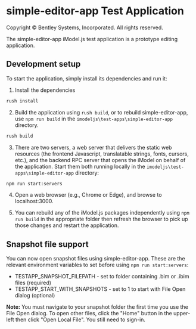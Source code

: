 ﻿# simple-editor-app Test Application

Copyright © Bentley Systems, Incorporated. All rights reserved.

The simple-editor-app iModel.js test application is a prototype editing application.

## Development setup

To start the application, simply install its dependencies and run it:

1. Install the dependencies

  ```sh
  rush install
  ```

2. Build the application using `rush build`, or to rebuild simple-editor-app, use `npm run build` in the `imodeljs\test-apps\simple-editor-app` directory.

  ```sh
  rush build
  ```

3. There are two servers, a web server that delivers the static web resources (the frontend Javascript, translatable strings, fonts, cursors, etc.), and the backend RPC server that opens the iModel on behalf of the application. Start them both running locally in the `imodeljs\test-apps\simple-editor-app` directory:

  ```sh
  npm run start:servers
  ```

4. Open a web browser (e.g., Chrome or Edge), and browse to localhost:3000.

5. You can rebuild any of the iModel.js packages independently using `npm run build` in the appropriate folder then refresh the browser to pick up those changes and restart the application.

## Snapshot file support

You can now open snapshot files using simple-editor-app. These are the relevant environment variables to set before using `npm run start:servers`:

*	TESTAPP_SNAPSHOT_FILEPATH - set to folder containing .bim or .ibim files (required)
*	TESTAPP_START_WITH_SNAPSHOTS - set to 1 to start with File Open dialog (optional)

__Note:__ You must navigate to your snapshot folder the first time you use the File Open dialog. To open other files, click the "Home" button in the upper-left then click "Open Local File". You still need to sign-in.

